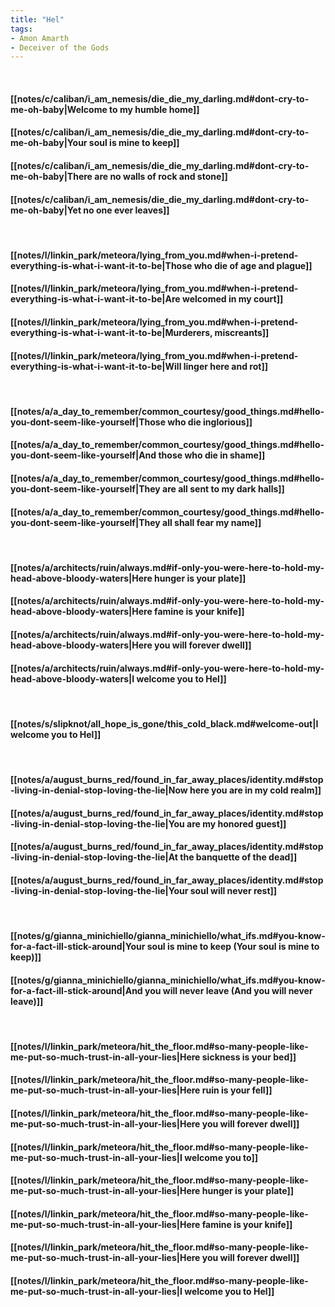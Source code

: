 ```yaml
---
title: "Hel"
tags:
- Amon Amarth
- Deceiver of the Gods
---
```

&nbsp;
#### [[notes/c/caliban/i_am_nemesis/die_die_my_darling.md#dont-cry-to-me-oh-baby|Welcome to my humble home]]
#### [[notes/c/caliban/i_am_nemesis/die_die_my_darling.md#dont-cry-to-me-oh-baby|Your soul is mine to keep]]
#### [[notes/c/caliban/i_am_nemesis/die_die_my_darling.md#dont-cry-to-me-oh-baby|There are no walls of rock and stone]]
#### [[notes/c/caliban/i_am_nemesis/die_die_my_darling.md#dont-cry-to-me-oh-baby|Yet no one ever leaves]]
&nbsp;
#### [[notes/l/linkin_park/meteora/lying_from_you.md#when-i-pretend-everything-is-what-i-want-it-to-be|Those who die of age and plague]]
#### [[notes/l/linkin_park/meteora/lying_from_you.md#when-i-pretend-everything-is-what-i-want-it-to-be|Are welcomed in my court]]
#### [[notes/l/linkin_park/meteora/lying_from_you.md#when-i-pretend-everything-is-what-i-want-it-to-be|Murderers, miscreants]]
#### [[notes/l/linkin_park/meteora/lying_from_you.md#when-i-pretend-everything-is-what-i-want-it-to-be|Will linger here and rot]]
&nbsp;
#### [[notes/a/a_day_to_remember/common_courtesy/good_things.md#hello-you-dont-seem-like-yourself|Those who die inglorious]]
#### [[notes/a/a_day_to_remember/common_courtesy/good_things.md#hello-you-dont-seem-like-yourself|And those who die in shame]]
#### [[notes/a/a_day_to_remember/common_courtesy/good_things.md#hello-you-dont-seem-like-yourself|They are all sent to my dark halls]]
#### [[notes/a/a_day_to_remember/common_courtesy/good_things.md#hello-you-dont-seem-like-yourself|They all shall fear my name]]
&nbsp;
#### [[notes/a/architects/ruin/always.md#if-only-you-were-here-to-hold-my-head-above-bloody-waters|Here hunger is your plate]]
#### [[notes/a/architects/ruin/always.md#if-only-you-were-here-to-hold-my-head-above-bloody-waters|Here famine is your knife]]
#### [[notes/a/architects/ruin/always.md#if-only-you-were-here-to-hold-my-head-above-bloody-waters|Here you will forever dwell]]
#### [[notes/a/architects/ruin/always.md#if-only-you-were-here-to-hold-my-head-above-bloody-waters|I welcome you to Hel]]
&nbsp;
#### [[notes/s/slipknot/all_hope_is_gone/this_cold_black.md#welcome-out|I welcome you to Hel]]
&nbsp;
#### [[notes/a/august_burns_red/found_in_far_away_places/identity.md#stop-living-in-denial-stop-loving-the-lie|Now here you are in my cold realm]]
#### [[notes/a/august_burns_red/found_in_far_away_places/identity.md#stop-living-in-denial-stop-loving-the-lie|You are my honored guest]]
#### [[notes/a/august_burns_red/found_in_far_away_places/identity.md#stop-living-in-denial-stop-loving-the-lie|At the banquette of the dead]]
#### [[notes/a/august_burns_red/found_in_far_away_places/identity.md#stop-living-in-denial-stop-loving-the-lie|Your soul will never rest]]
&nbsp;
#### [[notes/g/gianna_minichiello/gianna_minichiello/what_ifs.md#you-know-for-a-fact-ill-stick-around|Your soul is mine to keep (Your soul is mine to keep)]]
#### [[notes/g/gianna_minichiello/gianna_minichiello/what_ifs.md#you-know-for-a-fact-ill-stick-around|And you will never leave (And you will never leave)]]
&nbsp;
#### [[notes/l/linkin_park/meteora/hit_the_floor.md#so-many-people-like-me-put-so-much-trust-in-all-your-lies|Here sickness is your bed]]
#### [[notes/l/linkin_park/meteora/hit_the_floor.md#so-many-people-like-me-put-so-much-trust-in-all-your-lies|Here ruin is your fell]]
#### [[notes/l/linkin_park/meteora/hit_the_floor.md#so-many-people-like-me-put-so-much-trust-in-all-your-lies|Here you will forever dwell]]
#### [[notes/l/linkin_park/meteora/hit_the_floor.md#so-many-people-like-me-put-so-much-trust-in-all-your-lies|I welcome you to]]
#### [[notes/l/linkin_park/meteora/hit_the_floor.md#so-many-people-like-me-put-so-much-trust-in-all-your-lies|Here hunger is your plate]]
#### [[notes/l/linkin_park/meteora/hit_the_floor.md#so-many-people-like-me-put-so-much-trust-in-all-your-lies|Here famine is your knife]]
#### [[notes/l/linkin_park/meteora/hit_the_floor.md#so-many-people-like-me-put-so-much-trust-in-all-your-lies|Here you will forever dwell]]
#### [[notes/l/linkin_park/meteora/hit_the_floor.md#so-many-people-like-me-put-so-much-trust-in-all-your-lies|I welcome you to Hel]]
